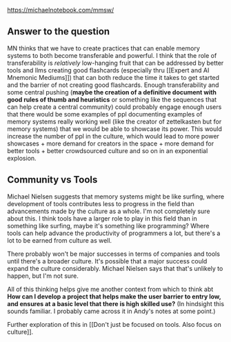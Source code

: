 https://michaelnotebook.com/mmsw/

## Answer to the question
MN thinks that we have to create practices that can enable memory systems to both become transferable and powerful. I think that the role of transferability is *relatively* low-hanging fruit that can be addressed by better tools and llms creating good flashcards (especially thru [[Expert and AI Mnemonic Mediums]]) that can both reduce the time it takes to get started and the barrier of not creating good flashcards. Enough transferability and some central pushing (**maybe the creation of a definitive document with good rules of thumb and heuristics** or something like the sequences that can help create a central community) could probably engage enough users that there would be some examples of ppl documenting examples of memory systems really working well (like the creator of zettelkasten but for memory systems) that we would be able to showcase its power. This would increase the number of ppl in the culture, which would lead to more power showcases + more demand for creators in the space + more demand for better tools + better crowdsourced culture and so on in an exponential explosion.    

## Community vs Tools 
Michael Nielsen suggests that memory systems might be like surfing, where development of tools contributes less to progress in the field than advancements made by the culture as a whole. I'm not completely sure about this. I think tools have a larger role to play in this field than in something like surfing, maybe it's something like programming? Where tools can help advance the productivity of programmers a lot, but there's a lot to be earned from culture as well. 

There probably won't be major successes in terms of companies and tools until there's a broader culture. It's possible that a major success could expand the culture considerably. Michael Nielsen says that that's unlikely to happen, but I'm not sure. 

All of this thinking helps give me another context from which to think abt **How can I develop a project that helps make the user barrier to entry low, and ensures at a basic level that there is high skilled use?** (In hindsight this sounds familiar. I probably came across it in Andy's notes at some point.)

Further exploration of this in [[Don't just be focused on tools. Also focus on culture]].